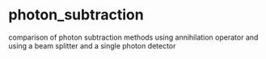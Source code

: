 # photon_subtraction
comparison of photon subtraction methods using annihilation operator and using a beam splitter and a single photon detector
